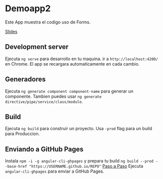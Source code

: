 # Demoapp2

Este App muestra el codigo uso de Forms.

[Slides](https://docs.google.com/presentation/d/1rbf8czTho23K2DlAYK6K8A6fJx0-Cy70Sy23LMSnksQ/edit?usp=sharing)

## Development server
Ejecuta `ng serve` para desarrollo en tu maquina. 
ir a `http://localhost:4200/` en Chrome. El app se recargara automaticamente en cada cambio.

## Generadores

Ejecuta `ng generate component component-name` para generar un componente.
Tambien puedes usar `ng generate directive/pipe/service/class/module`.

## Build

Ejecuta `ng build` para construir un proyecto.
Usa `-prod` flag para un build para Produccion.

## Enviando a GitHub Pages

Instala `npm -i -g angular-cli-ghpages` y prepara tu build `ng build --prod --base-href "https://USERNAME.github.io/REPO"` [Paso a Paso](http://aniri.ro/geek/development/how-to-host-an-angular2-app-on-github-pages-using-angular-cli/)
Ejecuta `angular-cli-ghpages` para enviar a GitHub Pages.
